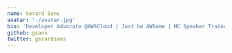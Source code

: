 ```yaml
---
name: Gerard Sans
avatar: './avatar.jpg'
bio: 'Developer Advocate @AWSCloud | Just be AWSome | MC Speaker Trainer Community Leader | Views are my own'
github: gsans
twitter: gerardsans
---
```

